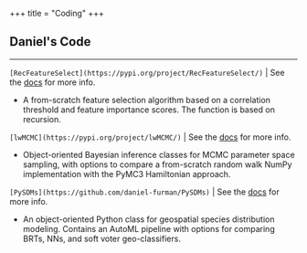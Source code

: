 +++
title = "Coding"
+++

## Daniel's Code

---

`[RecFeatureSelect](https://pypi.org/project/RecFeatureSelect/)` | See the [docs](https://github.com/daniel-furman/RecFeatureSelect) for more info. 

* A from-scratch feature selection algorithm based on a correlation threshold and feature importance scores. The function is based on recursion. 

`[lwMCMC](https://pypi.org/project/lwMCMC/)` | See the [docs](https://github.com/daniel-furman/lwMCMC) for more info. 

* Object-oriented Bayesian inference classes for MCMC parameter space sampling, with options to compare a from-scratch random walk NumPy implementation with the PyMC3 Hamiltonian approach. 

`[PySDMs](https://github.com/daniel-furman/PySDMs)` | See the [docs](https://github.com/daniel-furman/PySDMs) for more info. 

* An object-oriented Python class for geospatial species distribution modeling. Contains an AutoML pipeline with options for comparing BRTs, NNs, and soft voter geo-classifiers. 

